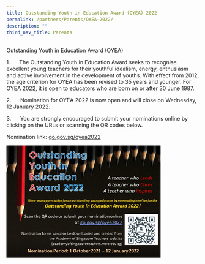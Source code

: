 ```yaml
---
title: Outstanding Youth in Education Award (OYEA) 2022
permalink: /partners/Parents/OYEA-2022/
description: ""
third_nav_title: Parents
---
```



Outstanding Youth in Education Award (OYEA)  
  
1.      The Outstanding Youth in Education Award seeks to recognise excellent young teachers for their youthful idealism, energy, enthusiasm and active involvement in the development of youths. With effect from 2012, the age criterion for OYEA has been revised to 35 years and younger. For OYEA 2022, it is open to educators who are born on or after 30 June 1987.  

2.      Nomination for OYEA 2022 is now open and will close on Wednesday, 12 January 2022.  

  

3.      You are strongly encouraged to submit your nominations online by clicking on the URLs or scanning the QR codes below.  

  

Nomination link: [go.gov.sg/oyea2022](http://go.gov.sg/oyea2022)

<img src="/images/oyea.png" style="width:80%">
